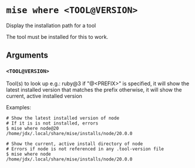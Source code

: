 # `mise where <TOOL@VERSION>`

Display the installation path for a tool

The tool must be installed for this to work.

## Arguments

### `<TOOL@VERSION>`

Tool(s) to look up
e.g.: ruby@3
if "@&lt;PREFIX>" is specified, it will show the latest installed version
that matches the prefix
otherwise, it will show the current, active installed version

Examples:

    # Show the latest installed version of node
    # If it is is not installed, errors
    $ mise where node@20
    /home/jdx/.local/share/mise/installs/node/20.0.0

    # Show the current, active install directory of node
    # Errors if node is not referenced in any .tool-version file
    $ mise where node
    /home/jdx/.local/share/mise/installs/node/20.0.0
